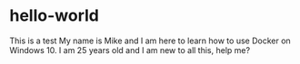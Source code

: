 # hello-world
This is a test
My name is Mike and I am here to learn how to use Docker on Windows 10. I am 25 years old and I am new to all this, help me?
